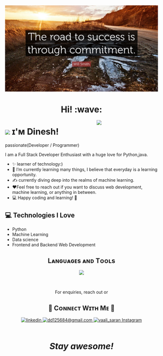 ![Social banner forDineshdjj](https://github.com/Dineshdjj/Dineshdjj/blob/main/120126-Will-Smith-Quote-The-road-to-success-is-through-commitment.jpg)
<h1 align='center'> Hi! :wave:</h1>

<!--Night Owl image-->
<div>
  <img align="right" width="40%" src="https://github.com/Dineshdjj/Dineshdjj/assets/94304959/2e5a4d4f-f083-4d76-8a47-8e681c7a9056
">
</div>

<!--Header Name-->
# <img src="https://emojis.slackmojis.com/emojis/images/1531849430/4246/blob-sunglasses.gif?1531849430" width="30"/> ɪ'ᴍ Dinesh! 
passionate(Developer / Programmer)
<br /> 

<!--Start Intro-->               
<p align="left">I am a Full Stack Developer Enthusiast with a huge love for Python,java. </p>

- ✨ learner of technology:)
- 🌱 I’m currently learning many things, I believe that everyday is a learning opportunity.
- ✍ currently diving deep into the realms of machine learning. 
- ❤Feel free to reach out if you want to discuss web development, machine learning, or anything in between.
- 💻 Happy coding and learning! 🚀
<!--End Intro-->

## :computer: Technologies I Love
* Python
* Machine Learning
* Data science
* Frontend and Backend Web Development


      
<h2 align="center">Lᴀɴɢᴜᴀɢᴇs ᴀɴᴅ Tᴏᴏʟs</h2> 
<p align="center">
<img width="500px"  src="https://skillicons.dev/icons?i=py,c,java,js,html,css,bootstrap,flask,django,mongodb,git,vscod,jquery,github,mysql,sqlite&perline=10"  />
</p>
<br />





<!--Contact Section--> 
<p align='center'>For enquiries, reach out or</p>


<h2 align="center">🤝 Cᴏɴɴᴇᴄᴛ Wɪᴛʜ Mᴇ 🤝 </h2>
<div align="center">
 <a href="https://www.linkedin.com/in/Dinez-JD/" target="_blank">
<img src=https://img.shields.io/badge/linkedin-%231E77B5.svg?&style=for-the-badge&logo=linkedin&logoColor=white alt=linkedin style="margin-bottom: 5px;" />
</a>
  
<a href="mailto:dd125684@gmail.com" target="_blank">
<img src="https://img.shields.io/badge/Gmail-D14836?style=for-the-badge&logo=gmail&logoColor=white" alt=dd125684@gmail.com mail style="margin-bottom: 5px;" />
</a>

<a href="https://www.instagram.com/dinez_30" target="_blank">
<img src="https://img.shields.io/badge/Instagram-E4405F?style=for-the-badge&logo=instagram&logoColor=white" alt="vaali_saran Instagram" style="margin-bottom:5px;"/>
</a>

</div>
<br/>

<h1 align='center'><i>Stay awesome!</i></h1>
